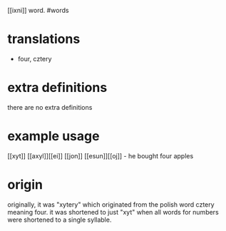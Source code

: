 [[ixni]] word.
#words
# translations
- four, cztery
# extra definitions
there are no extra definitions
# example usage
[[xyt]] [[axyl]][[ei]] [[jon]] [[esun]][[oj]] - he bought four apples
# origin
originally, it was "xytery" which originated from the polish word cztery meaning four. it was shortened to just "xyt" when all words for numbers were shortened to a single syllable.
